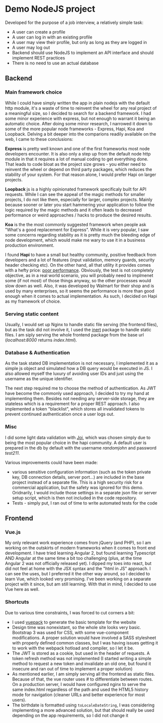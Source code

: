 # Demo NodeJS project

Developed for the purpose of a job interview, a relatively simple task:

* A user can create a profile
* A user can log in with an existing profile
* A user may view their profile, but only as long as they are logged in
* A user may log out
* Backend should use NodeJS to implement an API interface and should implement REST practices
* There is no need to use an actual database

## Backend

### Main framework choice

While I could have simply written the app in plain nodejs with the default http module, it's a waste of time to reinvent the wheel for any real project of a meaningful size, so I decided to search for a backend framework. I had some minor experience with express, but not enough to warrant it being an automatic choice. After doing some minor research, I narrowed it down to some of the more popular node frameworks - Express, Hapi, Koa and Loopback. Delving a bit deeper into the comparions readily available on the web, I came to these conclusions:

**Express** is pretty well known and one of the first frameworks most node developers encounter. It is also only a step up from the default node http module in that it requires a lot of manual coding to get everything done. That leads to code bloat as the project size grows - you either need to reinvent the wheel or depend on third party packages, which reduces the stability of your system. For that reason alone, I would prefer Hapi on larger projects.

**Loopback** js is a highly opinionated framework specificaly built for API requests. While I can see the appeal of the magic methods for smaller projects, I do not like them, especially for larger, complex projects. Mainly because sooner or later you start hammering your application to follow the logic required by the magic methods and it often leads to decreased performance or weird approaches / hacks to produce the desired results.

**Koa** is the the most commonly suggested framework when people ask "What's a good replacement for Express". While it is very popular, I saw some concerns regarding stability as it is pretty much the bleeding edge of node development, which would make me wary to use it in a business production environment.

I found **Hapi** to have a small but healthy community, positive feedback from developers and a lot of features (input validation, memory guards, security header checking etc). On the other hand, all that utility it provides comes with a hefty price: [poor performance](https://raygun.com/blog/2016/06/node-performance/). Obviously, the test is not completely objective, as in a real world scenario, you will probably need to implmenet some (if not most) of those things anyway, so the other processes would slow down as well. Also, it was developed by Walmart for their shop and is used by many enterprises, so it seems the performance is more than good enough when it comes to actual implementation. As such, I decided on Hapi as my framework of choice.

### Serving static content

Usually, I would set up Nginx to handle static file serving (the frontend files), but as the task did not involve it, I used the [inert](https://github.com/hapijs/inert) package to handle static files. I am siply serving the whole frontend package from the base url (*localhost:8000* returns *index.html*).

### Database & Authentication

As the task stated DB implementation is not necessary, I implemented it as a simple js object and simulated how a DB query would be executed in JS. I also allowed myself the luxury of avoiding user IDs and just using the username as the unique identifier.

The next step required me to choose the method of authentication. As JWT have become the commonly used approach, I decided to try my hand at implementing them. Besides not needing any server-side storage, they are stateless which is a requirement for a proper REST approach.
I also implemented a token "blacklist", which stores all invalidated tokens to prevent continued authentication once a user logs out.

### Misc

I did some light data validation with [Joi](https://github.com/hapijs/joi), which was chosen simply due to being the most popular choice in the hapi community.
A default user is prepared in the db by default with the username *randomjohn* and password *test211*.

Various improvements could have been made:
* various sensitive configuration information (such as the token private key, DB connection details, server port...) are included in the base project instead of a separate file. This is a high security risk for a commercial application, but the safety was ignored for this demo. Oridnarily, I would include those settings in a separate json file or server setup script, which is then not included in the code repository.
* Tests - simply put, I ran out of time to write automated tests for the code

## Frontend

### Vue.js

My only relevant work experience comes from jQuery (and PHP), so I am working on the outskirts of modern frameworks when it comes to front end development. I have tried learning Angular 2, but found learning Typescript AND Angular at the same time a bit too challenging (plus, at the time Angular 2 was not officially released yet). I dipped my toes into react, but did not feel at home with the JSX syntax and the "html in JS" approach. I can see the uses, but I preferred it the other way around, so I decided to learn Vue, which looked very promising. I've been working on a separate project with it since, but am still learning. With that in mind, I decided to use Vue here as well.

### Shortcuts

Due to various time constraints, I was forced to cut corners a bit:

* I used [vuepack](https://github.com/egoist/vuepack) to generate the basic template for the website
* Design time was nonexistant, so the whole site looks very basic. Bootstrap 3 was used for CSS, with some vue-component modifications. A proper solution would have involved a SASS stylesheet with properly defined common classes, but I was having issues getting it to work with the webpack hotload and compiler, so I let it be.
* The JWT is stored as a cookie, but used in the header of requests. A token refresh method was not implemented (I started writing a simple method to request a new token and invalidate an old one, but found it insecure and ran out of time to implement a proper solution)
* As mentioned earlier, I am simply serving all the frontend as static files. Because of that, the vue router uses *#* to differentiate between routes. On a production server, I would have configured nginx to serve the same index.html regardless of the path and used the HTML5 history mode for navigation (cleaner URLs and better experience for most users).
* The birthdate is formatted using `toLocaleDateString`, I was considering implementing a more advanced solution, but that should really be used depending on the app requirements, so I did not change it
